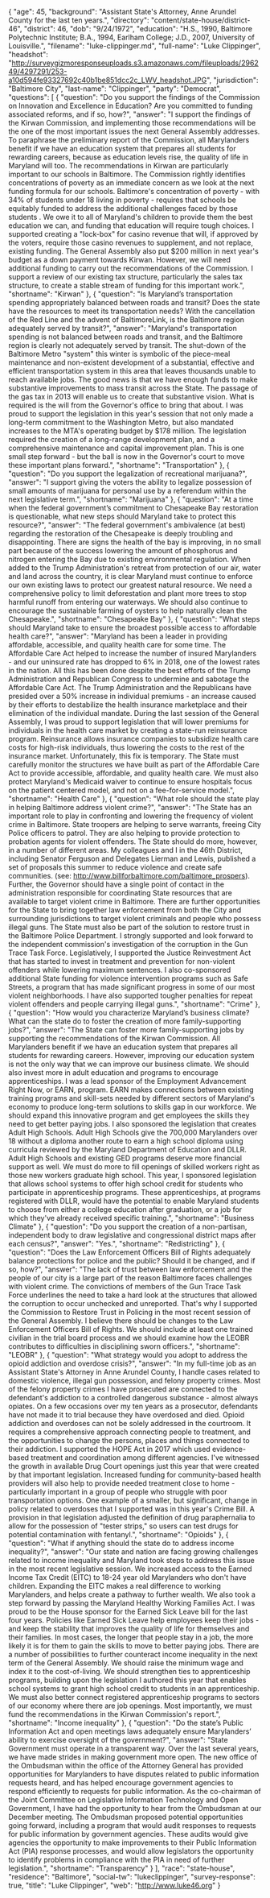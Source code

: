 {
  "age": 45,
  "background": "Assistant State's Attorney, Anne Arundel County for the last ten years.",
  "directory": "content/state-house/district-46",
  "district": 46,
  "dob": "9/24/1972",
  "education": "H.S., 1990, Baltimore Polytechnic Institute; B.A., 1994, Earlham College; J.D., 2007, University of Louisville.",
  "filename": "luke-clippinger.md",
  "full-name": "Luke Clippinger",
  "headshot": "http://surveygizmoresponseuploads.s3.amazonaws.com/fileuploads/296249/4297291/253-a10d594fe93327692c40b1be851dcc2c_LWV_headshot.JPG",
  "jurisdiction": "Baltimore City",
  "last-name": "Clippinger",
  "party": "Democrat",
  "questions": [
    {
      "question": "Do you support the findings of the Commission on Innovation and Excellence in Education? Are you committed to funding associated reforms, and if so, how?",
      "answer": "I support the findings of the Kirwan Commission, and implementing those recommendations will be the one of the most important issues the next General Assembly addresses.  To paraphrase the preliminary report of the Commission, all Marylanders benefit if we have an education system that prepares all students for rewarding careers, because as education levels rise, the quality of life in Maryland will too.  The recommendations in Kirwan are particularly important to our schools in Baltimore.  The Commission rightly identifies concentrations of poverty as an immediate concern as we look at the next funding formula for our schools.  Baltimore's concentration of poverty - with 34% of students under 18 living in poverty - requires that schools be equitably funded to address the additional challenges faced by those students .    We owe it to all of Maryland's children to provide them the best education we can, and funding that education will require tough choices.  I supported creating a \"lock-box\" for casino revenue that will, if approved by the voters, require those casino revenues to supplement, and not replace, existing funding.  The General Assembly also put $200 million in next year's budget as a down payment towards Kirwan.  However, we will need additional funding to carry out the recommendations of the Commission.  I support a review of our existing tax structure, particularly the sales tax structure, to create a stable stream of funding for this important work.",
      "shortname": "Kirwan"
    },
    {
      "question": "Is Maryland’s transportation spending appropriately balanced between roads and transit? Does the state have the resources to meet its transportation needs? With the cancellation of the Red Line and the advent of BaltimoreLink, is the Baltimore region adequately served by transit?",
      "answer": "Maryland's transportation spending is not balanced between roads and transit, and the Baltimore region is clearly not adequately served by transit.  The shut-down of the Baltimore Metro \"system\" this winter is symbolic of the piece-meal maintenance and non-existent development of a substantial, effective and efficient transportation system in this area that leaves thousands unable to reach available jobs.    The good news is that we have enough funds to make substantive improvements to mass transit across the State.  The passage of the gas tax in 2013 will enable us to create that substantive vision.  What is required is the will from the Governor's office to bring that about.   I was proud to support the legislation in this year's session that not only made a long-term commitment to the Washington Metro, but also mandated increases to the MTA's operating budget by $178 million. The legislation required the creation of a long-range development plan, and a comprehensive maintenance and capital improvement plan.  This is one small step forward - but the ball is now in the Governor's court to move these important plans forward.",
      "shortname": "Transportation"
    },
    {
      "question": "Do you support the legalization of recreational marijuana?",
      "answer": "I support giving the voters the ability to legalize possession of small amounts of marijuana for personal use by a referendum within the next legislative term.",
      "shortname": "Marijuana"
    },
    {
      "question": "At a time when the federal government’s commitment to Chesapeake Bay restoration is questionable, what new steps should Maryland take to protect this resource?",
      "answer": "The federal government's ambivalence (at best) regarding the restoration of the Chesapeake is deeply troubling and disappointing.  There are signs the health of the bay is improving, in no small part because of the success lowering the amount of phosphorus and nitrogen entering the Bay due to existing environmental regulation.  When added to the Trump Administration's retreat from protection of our air, water and land across the country, it is clear Maryland must continue to enforce our own existing laws to protect our greatest natural resource.  We need a comprehensive policy to limit deforestation and plant more trees to stop harmful runoff from entering our waterways.  We should also continue to encourage the sustainable farming of oysters to help naturally clean the Chesapeake.",
      "shortname": "Chesapeake Bay"
    },
    {
      "question": "What steps should Maryland take to ensure the broadest possible access to affordable health care?",
      "answer": "Maryland has been a leader in providing affordable, accessible, and quality health care for some time.  The Affordable Care Act helped to increase the number of insured Marylanders - and our uninsured rate has dropped to 6% in 2018, one of the lowest rates in the nation.  All this has been done despite the best efforts of the Trump Administration and Republican Congress to undermine and sabotage the Affordable Care Act.  The Trump Administration and the Republicans have presided over a 50% increase in individual premiums - an increase caused by their efforts to destabilize the health insurance marketplace and their elimination of the individual mandate.   During the last session of the General Assembly, I was proud to support legislation that will lower premiums for individuals in the health care market by creating a state-run reinsurance program.  Reinsurance allows insurance companies to subsidize health care costs for high-risk individuals, thus lowering the costs to the rest of the insurance market.    Unfortunately, this fix is temporary.  The State must carefully monitor the structures we have built as part of the Affordable Care Act to provide accessible, affordable, and quality health care. We must also protect Maryland's Medicaid waiver to continue to ensure hospitals focus on the patient centered model, and not on a fee-for-service model.",
      "shortname": "Health Care"
    },
    {
      "question": "What role should the state play in helping Baltimore address violent crime?",
      "answer": "The State has an important role to play in confronting and lowering the frequency of violent crime in Baltimore.  State troopers are helping to serve warrants, freeing City Police officers to patrol.  They are also helping to provide protection to probation agents for violent offenders.  The State should do more, however, in a number of different areas.  My colleagues and I in the 46th District, including Senator Ferguson and Delegates Lierman and Lewis, published a set of proposals this summer to reduce violence and create safe communities. (see:  http://www.billforbaltimore.com/baltimore_prospers).  Further, the Governor should have a single point of contact in the administration responsible for coordinating State resources that are available to target violent crime in Baltimore.  There are further opportunities for the State to bring together law enforcement from both the City and surrounding jurisdictions to target violent criminals and people who possess illegal guns.    The State must also be part of the solution to restore trust in the Baltimore Police Department.  I strongly supported and look forward to the independent commission's investigation of the corruption in the Gun Trace Task Force.    Legislatively, I supported the Justice Reinvestment Act that has started to invest in treatment and prevention for non-violent offenders while lowering maximum sentences.  I also co-sponsored additional State funding for violence intervention programs such as Safe Streets, a program that has made significant progress in some of our most violent neighborhoods.  I have also supported tougher penalties for repeat violent offenders and people carrying illegal guns.",
      "shortname": "Crime"
    },
    {
      "question": "How would you characterize Maryland’s business climate? What can the state do to foster the creation of more family-supporting jobs?",
      "answer": "The State can foster more family-supporting jobs by supporting the recommendations of the Kirwan Commission.  All Marylanders benefit if we have an education system that prepares all students for rewarding careers.  However, improving our education system is not the only way that we can improve our business climate.  We should also invest more in adult education and programs to encourage apprenticeships.  I was a lead sponsor of the Employment Advancement Right Now, or EARN, program.  EARN makes connections between existing training programs and skill-sets needed by different sectors of Maryland's economy to produce long-term solutions to skills gap in our workforce.  We should expand this innovative program and get employees the skills they need to get better paying jobs.    I also sponsored the legislation that creates Adult High Schools.  Adult High Schools give the 700,000 Marylanders over 18 without a diploma another route to earn a high school diploma using curricula reviewed by the Maryland Department of Education and DLLR.  Adult High Schools and existing GED programs deserve more financial support as well.   We must do more to fill openings of skilled workers right as those new workers graduate high school.  This year, I sponsored legislation that allows school systems to offer high school credit for students who participate in apprenticeship programs.  These apprenticeships, at programs registered with DLLR, would have the potential to enable Maryland students to choose from either a college education after graduation, or a job for which they've already received specific training.",
      "shortname": "Business Climate"
    },
    {
      "question": "Do you support the creation of a non-partisan, independent body to draw legislative and congressional district maps after each census?",
      "answer": "Yes.",
      "shortname": "Redistricting"
    },
    {
      "question": "Does the Law Enforcement Officers Bill of Rights adequately balance protections for police and the public? Should it be changed, and if so, how?",
      "answer": "The lack of trust between law enforcement and the people of our city is a large part of the reason Baltimore faces challenges with violent crime.  The convictions of members of the Gun Trace Task Force underlines the need to take a hard look at the structures that allowed the corruption to occur unchecked and unreported.  That's why I supported the Commission to Restore Trust in Policing in the most recent session of the General Assembly.    I believe there should be changes to the Law Enforcement Officers Bill of Rights.  We should include at least one trained civilian in the trial board process and we should examine how the LEOBR contributes to difficulties in disciplining sworn officers.",
      "shortname": "LEOBR"
    },
    {
      "question": "What strategy would you adopt to address the opioid addiction and overdose crisis?",
      "answer": "In my full-time job as an Assistant State's Attorney in Anne Arundel County,  I handle cases related to domestic violence, illegal gun possession, and felony property crimes.  Most of the felony property crimes I have prosecuted are connected to the defendant's addiction to a controlled dangerous substance - almost always opiates.  On a few occasions over my ten years as a prosecutor, defendants have not made it to trial because they have overdosed and died.    Opioid addiction and overdoses can not be solely addressed in the courtroom.  It requires a comprehensive approach connecting people to treatment, and the opportunities to change the persons, places and things connected to their addiction.       I supported the HOPE Act in 2017 which used evidence-based treatment and coordination among different agencies.  I've witnessed the growth in available Drug Court openings just this year that were created by that important legislation. Increased funding for community-based health providers will also help to provide needed treatment close to home - particularly important in a group of people who struggle with poor transportation options.    One example of a smaller, but significant, change in policy related to overdoses that I supported was in this year's Crime Bill.  A provision in that legislation adjusted the definition of drug paraphernalia to allow for the possession of \"tester strips,\" so users can test drugs for potential contamination with fentanyl.",
      "shortname": "Opioids"
    },
    {
      "question": "What if anything should the state do to address income inequality?",
      "answer": "Our state and nation are facing growing challenges related to income inequality and Maryland took steps to address this issue in the most recent legislative session.  We increased access to the Earned Income Tax Credit (EITC) to 18-24 year old Marylanders who don't have children. Expanding the EITC makes a real difference to working Marylanders, and helps create a pathway to further wealth.   We also took a step forward by passing the Maryland Healthy Working Families Act. I was proud to be the House sponsor for the Earned Sick Leave bill for the last four years.  Policies like Earned Sick Leave help employees keep their jobs - and keep the stability that improves the quality of life for themselves and their families.  In most cases, the longer that people stay in a job, the more likely it is for them to gain the skills to move to better paying jobs.    There are a number of possibilities to further counteract income inequality in the next term of the General Assembly.  We should raise the minimum wage and index it to the cost-of-living. We should strengthen ties to apprenticeship programs, building upon the legislation I authored this year that enables school systems to grant high school credit to students in an apprenticeship.  We must also better connect registered apprenticeship programs to sectors of our economy where there are job openings.  Most importantly, we must fund the recommendations in the Kirwan Commission's report.",
      "shortname": "Income inequality"
    },
    {
      "question": "Do the state’s Public Information Act and open meetings laws adequately ensure Marylanders’ ability to exercise oversight of the government?",
      "answer": "State Government must operate in a transparent way.  Over the last several years, we have made strides in making government more open.  The new office of the Ombudsman within the office of the Attorney General has provided opportunities for Marylanders to have disputes related to public information requests heard, and has helped encourage government agencies to respond efficiently to requests for public information.    As the co-chairman of the Joint Committee on Legislative Information Technology and Open Government, I have had the opportunity to hear from the Ombudsman at our December meeting.  The Ombudsman proposed potential opportunities going forward, including a program that would audit responses to requests for public information by government agencies.  These audits would give agencies the opportunity to make improvements to their Public Information Act (PIA) response processes, and would allow legislators the opportunity to identify problems in compliance with the PIA in need of further legislation.",
      "shortname": "Transparency"
    }
  ],
  "race": "state-house",
  "residence": "Baltimore",
  "social-tw": "lukeclippinger",
  "survey-response": true,
  "title": "Luke Clippinger",
  "web": "http://www.luke46.org"
}
